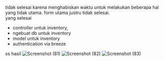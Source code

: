 tidak selesai karena menghabiskan waktu untuk melakukan beberapa hal yang tidak utama. form utama justru tidak selesai. <br>
yang selesai
- controller untuk inventory,
- ngebuat db untuk inventory
- model untuk inventory
- authentication via breeze

ss hasil
![Screenshot (81)](https://github.com/AlfaDitoOnGithub/Laboratorium-UTS-PBKK/assets/89778375/29d7e153-8346-4a2a-83d3-3f330f918b5a)
![Screenshot (82)](https://github.com/AlfaDitoOnGithub/Laboratorium-UTS-PBKK/assets/89778375/09478237-cbca-4b09-bf95-408b2082c717)
![Screenshot (83)](https://github.com/AlfaDitoOnGithub/Laboratorium-UTS-PBKK/assets/89778375/ed42b47a-4515-4548-8438-1b165daa5556)

